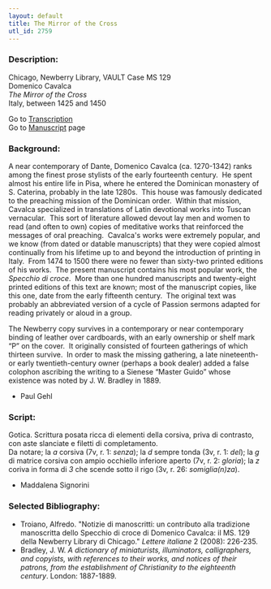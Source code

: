 ```yaml
---
layout: default
title: The Mirror of the Cross
utl_id: 2759
---
```


###  Description:

Chicago, Newberry Library, VAULT Case MS 129<br>
Domenico Cavalca<br>
_The Mirror of the Cross_<br>
Italy, between 1425 and 1450

Go to [Transcription](https://centerfordigitalhumanities.github.io/Newberry-Italian-paleography/transcriptions/005)<br>
Go to [Manuscript](https://centerfordigitalhumanities.github.io/Newberry-Italian-paleography/www/record.html?id=005) page 

###  Background:

A near contemporary of Dante, Domenico Cavalca (ca. 1270-1342) ranks among the finest prose stylists of the early fourteenth century.  He spent almost his entire life in Pisa, where he entered the Dominican monastery of S. Caterina, probably in the late 1280s.  This house was famously dedicated to the preaching mission of the Dominican order.  Within that mission, Cavalca specialized in translations of Latin devotional works into Tuscan vernacular.  This sort of literature allowed devout lay men and women to read (and often to own) copies of meditative works that reinforced the messages of oral preaching.  Cavalca's works were extremely popular, and we know (from dated or datable manuscripts) that they were copied almost continually from his lifetime up to and beyond the introduction of printing in Italy.  From 1474 to 1500 there were no fewer than sixty-two printed editions of his works.  The present manuscript contains his most popular work, the <i>Specchio di croce</i>.  More than one hundred manuscripts and twenty-eight printed editions of this text are known; most of the manuscript copies, like this one, date from the early fifteenth century.  The original text was probably an abbreviated version of a cycle of Passion sermons adapted for reading privately or aloud in a group.

The Newberry copy survives in a contemporary or near contemporary binding of leather over cardboards, with an early ownership or shelf mark “P” on the cover.  It originally consisted of fourteen gatherings of which thirteen survive.  In order to mask the missing gathering, a late nineteenth- or early twentieth-century owner (perhaps a book dealer) added a false colophon ascribing the writing to a Sienese “Master Guido” whose existence was noted by J. W. Bradley in 1889.
-  Paul Gehl

###  Script:

Gotica. Scrittura posata ricca di elementi della corsiva, priva di contrasto, con aste slanciate e filetti di completamento.<br>
Da notare; la _a_ corsiva (7v, r. 1: _senza_); la _d_ sempre tonda (3v, r. 1: _del_); la _g_ di matrice corsiva con ampio occhiello inferiore aperto (7v, r. 2: _gloria_); la _z_ coriva in forma di _3_ che scende sotto il rigo (3v, r. 26: _somiglia(n)za_).<br>
- Maddalena Signorini

###  Selected Bibliography:
-  Troiano, Alfredo. "Notizie di manoscritti: un contributo alla tradizione manoscritta dello Specchio di croce di Domenico Cavalca: il MS. 129 della Newberry Library di Chicago." _Lettere italiane_ 2 (2008): 226-235.<br>
- Bradley, J. W. _A dictionary of miniaturists, illuminators, calligraphers, and copyists, with references to their works, and notices of their patrons, from the establishment of Christianity to the eighteenth century_. London: 1887-1889.

